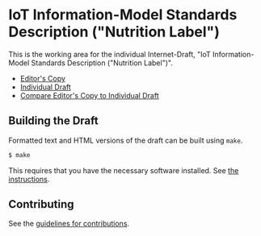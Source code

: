 # IoT Information-Model Standards Description ("Nutrition Label")

This is the working area for the individual Internet-Draft, "IoT Information-Model Standards Description ("Nutrition Label")".

* [Editor's Copy](https://t2trg.github.io/semantic-landscape/#go.draft-milenkovic-t2trg-iot-info-models.html)
* [Individual Draft](https://datatracker.ietf.org/doc/html/draft-milenkovic-t2trg-iot-info-models)
* [Compare Editor's Copy to Individual Draft](https://t2trg.github.io/semantic-landscape/#go.draft-milenkovic-t2trg-iot-info-models.diff)

## Building the Draft

Formatted text and HTML versions of the draft can be built using `make`.

```sh
$ make
```

This requires that you have the necessary software installed.  See
[the instructions](https://github.com/martinthomson/i-d-template/blob/master/doc/SETUP.md).


## Contributing

See the
[guidelines for contributions](https://github.com/t2trg/semantic-landscape/blob/master/CONTRIBUTING.md).
